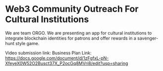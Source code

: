 # Web3 Community Outreach For Cultural Institutions

We are team ORGO. We are presenting an app for cultural institutions to integrate blockchain identities for patrons and offer rewards in a savenger-hunt style game.

Video submission link: 
Business Plan Link: https://docs.google.com/document/d/1zFgfxL-pN-XfeyeX0W52O2Busct37X_P2ocGq8MVri8/edit?usp=sharing

